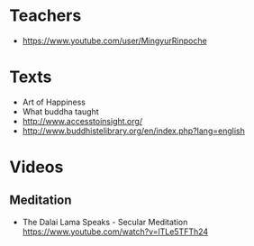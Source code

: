 # Teachers
- https://www.youtube.com/user/MingyurRinpoche

# Texts
- Art of Happiness
- What buddha taught
- http://www.accesstoinsight.org/
- http://www.buddhistelibrary.org/en/index.php?lang=english

# Videos
## Meditation
- The Dalai Lama Speaks - Secular Meditation https://www.youtube.com/watch?v=lTLe5TFTh24
